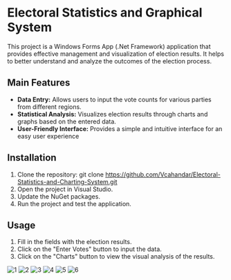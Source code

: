 # Electoral Statistics and Graphical System
This project is a Windows Forms App (.Net Framework) application that provides effective management and visualization of election results. It helps to better understand and analyze the outcomes of the election process.

## Main Features
- **Data Entry:** Allows users to input the vote counts for various parties from different regions.
- **Statistical Analysis:** Visualizes election results through charts and graphs based on the entered data.
- **User-Friendly Interface:** Provides a simple and intuitive interface for an easy user experience
## Installation
1. Clone the repository: git clone https://github.com/Vcahandar/Electoral-Statistics-and-Charting-System.git
2. Open the project in Visual Studio.
3. Update the NuGet packages.
4. Run the project and test the application.
## Usage
1. Fill in the fields with the election results.
2. Click on the "Enter Votes" button to input the data.
3. Click on the "Charts" button to view the visual analysis of the results.


![1](https://github.com/user-attachments/assets/a0813a40-6216-4681-9866-6d2a184011a2)
![2](https://github.com/user-attachments/assets/401a0914-91bf-456b-937b-928e2351d3a2)
![3](https://github.com/user-attachments/assets/2a04e200-2dbc-483f-9142-3b911fa5e1f1)
![4](https://github.com/user-attachments/assets/3311fec9-917c-4e06-81ca-d128a2a67c99)
![5](https://github.com/user-attachments/assets/ce8cf26e-1286-4e35-9c3e-82c3c78f7022)
![6](https://github.com/user-attachments/assets/705dd98b-4a7b-4d5f-b2d8-c592fdb07c36)
